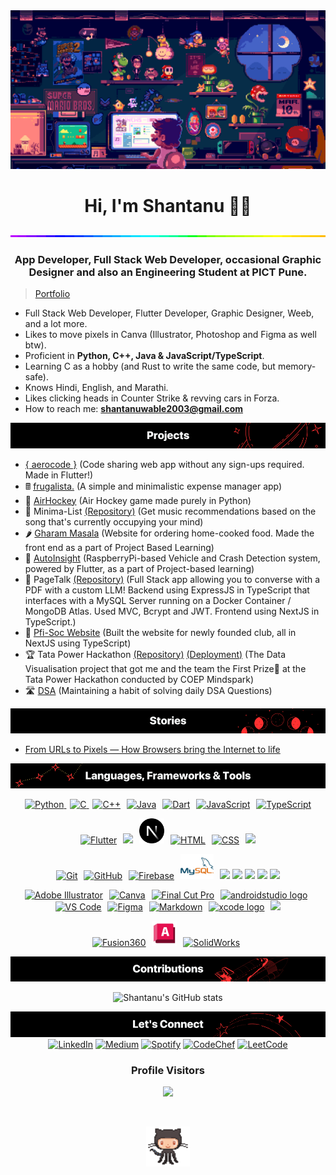 <img src="https://github.com/shxntanu/shxntanu/blob/991125d60c33f44bf49b63043cb0daed151434ba/assets/github-banner-gif.gif" >
<h1 align="center">Hi, I'm Shantanu 👋🏼</h1>
<img style="width:100%;height:3px;" src="https://github.com/NuroDev/NuroDev/blob/6f0d0a8cff5c44aea2d4f24d949f692ee54002de/bar.gif" />
<h3 align="center">App Developer, Full Stack Web Developer, occasional Graphic Designer and also an Engineering Student at PICT Pune.</h3>

> [Portfolio](https://shxntanu.vercel.app/)

- Full Stack Web Developer, Flutter Developer, Graphic Designer, Weeb, and a lot more.
- Likes to move pixels in Canva (Illustrator, Photoshop and Figma as well btw).
- Proficient in **Python, C++, Java & JavaScript/TypeScript**.
- Learning C as a hobby (and Rust to write the same code, but memory-safe).
- Knows Hindi, English, and Marathi.
- Likes clicking heads in Counter Strike & revving cars in Forza.
- How to reach me: **shantanuwable2003@gmail.com**

<img src ="https://github.com/shxntanu/shxntanu/blob/11f7347e12757d74769a4bd77583dae0658c1efe/assets/proj.png">

- <a href="https://github.com/shxntanu/aerocode">{ aerocode }</a> (Code sharing web app without any sign-ups required. Made in Flutter!)
-  🖩 <a href="https://github.com/shxntanu/frugalista">frugalista.</a> (A simple and minimalistic expense manager app)
- 🏒 <a href="https://github.com/shxntanu/air-hockey-pygame">AirHockey</a> (Air Hockey game made purely in Python)
- 🎵 Minima-List <a href="https://github.com/shxntanu/minima-list-ML">(Repository)</a> (Get music recommendations based on the song that's currently occupying your mind)
- 🌶️ <a href="https://github.com/shxntanu/Gharam_Masala">Gharam Masala</a> (Website for ordering home-cooked food. Made the front end as a part of Project Based Learning)
- 🚗 <a href="https://github.com/shxntanu/AutoInsight">AutoInsight</a> (RaspberryPi-based Vehicle and Crash Detection system, powered by Flutter, as a part of Project-based learning)
- 💬 PageTalk <a href="https://github.com/PageTalk">(Repository)</a> (Full Stack app allowing you to converse with a PDF with a custom LLM! Backend using ExpressJS in TypeScript that interfaces with a MySQL Server running on a Docker Container / MongoDB Atlas. Used MVC, Bcrypt and JWT. Frontend using NextJS in TypeScript.)
- 💸 <a href="https://pfisoc.com">Pfi-Soc Website</a> (Built the website for newly founded club, all in NextJS using TypeScript)
- 🏆 Tata Power Hackathon <a href="https://github.com/orgs/hacktastic-4/repositories">(Repository)</a> <a href="https://frontend-hacktastic-4.vercel.app/">(Deployment)</a> (The Data Visualisation project that got me and the team the First Prize🥇 at the Tata Power Hackathon conducted by COEP Mindspark)
- 🛣️ <a href="https://github.com/shxntanu/DSA">DSA</a> (Maintaining a habit of solving daily DSA Questions)


<img src= "https://github.com/shxntanu/shxntanu/blob/1ea27b23be693057d970371e005e75046a677969/assets/stories_1.png">

- <a href="https://medium.com/@shxntanu/from-urls-to-pixels-how-browsers-bring-the-internet-to-life-aabf3aaf92f9">From URLs to Pixels — How Browsers bring the Internet to life</a>

<img src= "https://github.com/shxntanu/shxntanu/blob/1ea27b23be693057d970371e005e75046a677969/assets/lft.png">

<div align="center">

  <a href="https://www.python.org"> <img src = "https://raw.githubusercontent.com/get-icon/geticon/fc0f660daee147afb4a56c64e12bde6486b73e39/icons/python.svg" alt = "Python" height = 40px> </a>
  <img width="2">
  <a href="https://en.wikipedia.org/wiki/C_(programming_language)"><img src = "https://raw.githubusercontent.com/get-icon/geticon/fc0f660daee147afb4a56c64e12bde6486b73e39/icons/c.svg" alt = "C" height = 40px> </a>
  <img width="2">
  [<img src = "https://raw.githubusercontent.com/get-icon/geticon/fc0f660daee147afb4a56c64e12bde6486b73e39/icons/c-plusplus.svg" alt = "C++" height = 40px>](https://en.wikipedia.org/wiki/C%2B%2B)
  <img width="2">
  [<img src = "https://raw.githubusercontent.com/get-icon/geticon/fc0f660daee147afb4a56c64e12bde6486b73e39/icons/java.svg" alt = "Java" height = 40px>](https://www.java.com/en/)
  <img width="2">
  [<img src = "https://raw.githubusercontent.com/get-icon/geticon/fc0f660daee147afb4a56c64e12bde6486b73e39/icons/dart.svg" alt = "Dart" height = 40px>](https://dart.dev)
  <img width="2">
  [<img src = "https://upload.wikimedia.org/wikipedia/commons/thumb/6/6a/JavaScript-logo.png/800px-JavaScript-logo.png" alt = "JavaScript" height = 40px>](https://en.wikipedia.org/wiki/JavaScript)
  <img width="2">
  [<img src="https://upload.wikimedia.org/wikipedia/commons/4/4c/Typescript_logo_2020.svg" alt="TypeScript" height=40px>](https://www.typescriptlang.org/)

  [<img src = "https://raw.githubusercontent.com/get-icon/geticon/fc0f660daee147afb4a56c64e12bde6486b73e39/icons/flutter.svg" alt = "Flutter" height = 40px>](https://flutter.dev/)
  <img width="2">
  [<img src = "https://upload.wikimedia.org/wikipedia/commons/thumb/a/a7/React-icon.svg/2300px-React-icon.svg.png" height = 40px>](https://react.dev)
  <img width="2">
  <img src="https://github.com/shxntanu/shxntanu/blob/65f90b6557b2c664691524ba5922bdb9e3fcad91/assets/next-js-icon-seeklogo.com.svg" height=40px>
  <img width="2">
  [<img src = "https://raw.githubusercontent.com/get-icon/geticon/fc0f660daee147afb4a56c64e12bde6486b73e39/icons/html-5.svg" alt = "HTML" height = 40px>](https://en.wikipedia.org/wiki/HTML)
  <img width="2">
  [<img src = "https://raw.githubusercontent.com/get-icon/geticon/fc0f660daee147afb4a56c64e12bde6486b73e39/icons/css-3.svg" alt = "CSS" height = 40px>](https://en.wikipedia.org/wiki/CSS)
  <img width="2">
  [<img src="https://tailwindcss.com/_next/static/media/tailwindcss-mark.3c5441fc7a190fb1800d4a5c7f07ba4b1345a9c8.svg" height=32px>](https://tailwindcss.com/)


  [<img src = "https://img.icons8.com/?size=512&id=20906&format=png" alt = "Git" height = 40px>](https://git-scm.com)
  <img width="2">
  [<img src = "https://img.icons8.com/?size=512&id=AZOZNnY73haj&format=png" alt = "GitHub" height = 40px>](https://github.com)
  <img width="2">
  [<img src = "https://img.icons8.com/?size=512&id=62452&format=png" alt = "Firebase" height = 40px>](https://firebase.google.com)
  <img width="2">
  [<img src="https://github.com/shxntanu/shxntanu/blob/b62c0f7cd6beee27d60a706ce1d9612d210dc0be/assets/mysql.png" height=40px>](https://www.mysql.com/)
  <img width="2">
  [<img src="https://upload.wikimedia.org/wikipedia/commons/thumb/9/93/MongoDB_Logo.svg/2560px-MongoDB_Logo.svg.png" height=40px>](https://www.mongodb.com/)
  [<img src="https://static-00.iconduck.com/assets.00/django-icon-1606x2048-lwmw1z73.png" height=35px>](https://www.djangoproject.com/)
  [<img src="https://upload.wikimedia.org/wikipedia/commons/6/64/Expressjs.png" height=40px>](https://expressjs.com/)
  [<img src="https://seeklogo.com/images/J/json-web-tokens-jwt-io-logo-C003DEC47A-seeklogo.com.png" height=40px>](https://jwt.io/)
  [<img src="https://play-lh.googleusercontent.com/cUrv0t00FYQ1GKLuOTvv8qjo1lSDjqZC16IOp3Fb6ijew6Br5m4o16HhDp0GBu_Bw8Y" height=40px>](https://uptimerobot.com/)

 
  [<img src = "https://raw.githubusercontent.com/get-icon/geticon/fc0f660daee147afb4a56c64e12bde6486b73e39/icons/adobe-illustrator.svg" alt = "Adobe Illustrator" height = 40px>](https://www.adobe.com/in/products/illustrator.html)
  <img width="2">
  [<img src="https://cdn-images-1.medium.com/v2/resize:fit:1200/1*A6kkoOVJVpXPWewg8axc5w.png" alt="Canva" height=40px>](https://www.canva.com)
  <img width="2">
  [<img src="https://upload.wikimedia.org/wikipedia/en/9/9f/2015_Final_Cut_Pro_Logo.png" alt="Final Cut Pro" height=40px>](https://www.apple.com/in/final-cut-pro/)
  <img width="2">
  [<img src="https://cdn.jsdelivr.net/gh/devicons/devicon/icons/androidstudio/androidstudio-original.svg" height="40" alt="androidstudio logo">](https://developer.android.com/studio)
  <img width="2">
  [<img src="https://cdn.jsdelivr.net/gh/devicons/devicon/icons/vscode/vscode-original.svg" height="40" alt="VS Code">](https://code.visualstudio.com/)
  <img width="2">
  [<img src="https://cdn.jsdelivr.net/gh/devicons/devicon/icons/figma/figma-original.svg" height="40" alt="Figma">](https://www.figma.com/)
  <img width="2">
  [<img src="https://cdn.jsdelivr.net/gh/devicons/devicon/icons/markdown/markdown-original.svg" height="40" alt="Markdown">](https://en.wikipedia.org/wiki/Markdown)
  <img width="2">
  [<img src="https://cdn.jsdelivr.net/gh/devicons/devicon/icons/xcode/xcode-original.svg" height="40" alt="xcode logo">](https://developer.apple.com/xcode/)
  <img width="2">
  <img src="http://content.arduino.cc/brand/arduino-color.svg" height=40px>


  [<img src = "https://images.g2crowd.com/uploads/product/image/large_detail/large_detail_08cbb05caf3271616f7fef03768dfbf5/fusion-360.png" alt = "Fusion360" height = 40px>](https://www.autodesk.in/products/fusion-360/overview?term=1-YEAR&tab=subscription)
  <img width="2">
  [<img src="https://raw.githubusercontent.com/shxntanu/shxntanu/main/AutCAD%20Logo.png" alt ="AutoCAD" height=40x>](https://www.autodesk.com/products/autocad-lt/overview)
  <img width="2">
  [<img src = "https://upload.wikimedia.org/wikipedia/en/thumb/d/d2/SolidWorks_Logo.svg/2880px-SolidWorks_Logo.svg.png" alt = "SolidWorks" height = 40px>](https://www.solidworks.com)
  <img width="2">

</div>

<img src="https://github.com/shxntanu/shxntanu/blob/1ea27b23be693057d970371e005e75046a677969/assets/contri.png">

<div align="center">
 
  ![Shantanu's GitHub stats](https://github-readme-stats.vercel.app/api?username=shxntanu&show_icons=true&theme=default\&rank_icon=github)
  
  <img src="https://github.com/shxntanu/shxntanu/blob/1ea27b23be693057d970371e005e75046a677969/assets/lc.png">
  <div align="center">
    <a href="https://linkedin.com/in/shxntanu"><img src="https://img.icons8.com/color/512/linkedin.png" width="50" height="50" alt="LinkedIn"></a>
    <a href="https://medium.com/@shxntanu"><img src="https://www.dropbox.com/team/team_logo/dbtid%3AAACXpg8cm0XzfCIs1qaUSYqq-l6Ge7Q_pE4?v=1603320488672" height=50 alt="Medium"></a>
    <a href="https://open.spotify.com/user/vfslkmx2w9y4qb36bdsi10rx9?si=f4203c314add4f8a"><img src="https://www.freepnglogos.com/uploads/spotify-logo-png/spotify-icon-marilyn-scott-0.png" height=50 alt="Spotify"></a>
    <a href="https://www.codechef.com/users/shxntanu"><img src="https://upload.wikimedia.org/wikipedia/en/thumb/7/7b/Codechef%28new%29_logo.svg/2880px-Codechef%28new%29_logo.svg.png" height=50 alt="CodeChef"></a>
    <a href="https://leetcode.com/shxntanu/"><img src="https://upload.wikimedia.org/wikipedia/commons/1/19/LeetCode_logo_black.png" height=50 alt="LeetCode"></a>
  </div>
</div>

<div align="center">
 
 ### Profile Visitors
 
</div>



<div align="center">
  <img src="https://profile-counter.glitch.me/shxntanu/count.svg?"  />
</div>
<p>&nbsp;</p>
<div align="center">
 <img height="64" src="octocat.gif">
</div>
